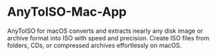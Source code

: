 # AnyToISO-Mac-App
AnyToISO for macOS converts and extracts nearly any disk image or archive format into ISO with speed and precision. Create ISO files from folders, CDs, or compressed archives effortlessly on macOS. 
